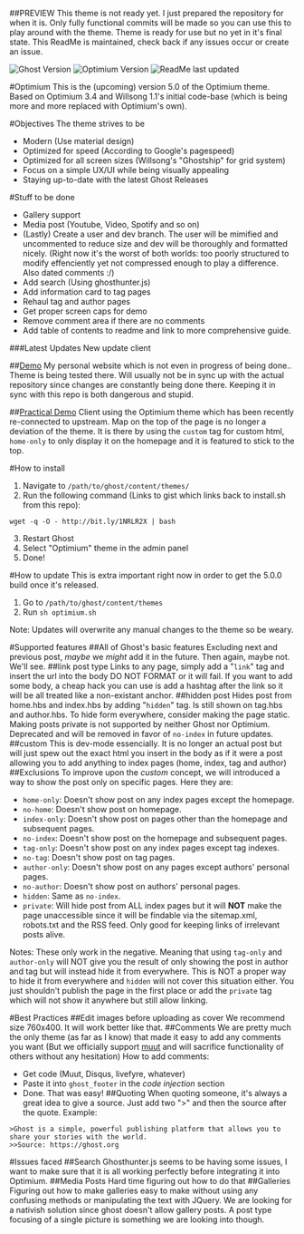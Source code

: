 ##PREVIEW
This theme is not ready yet. I just prepared the repository for when it is. Only fully functional commits will be made so you can use this to play 
around with the theme.
Theme is ready for use but no yet in it's final state. This ReadMe is maintained, check back if any issues occur or create an issue.

![Ghost Version](https://img.shields.io/badge/Ghost-0.7.x-brightgreen.svg?style=flat-square)
![Optimium Version](https://img.shields.io/badge/Version-Alpha-yellow.svg?style=flat-square)
![ReadMe last updated](https://img.shields.io/badge/ReadMe-20/11/2015-blue.svg?style=flat-square)

#Optimium
This is the (upcoming) version 5.0 of the Optimium theme.
Based on Optimium 3.4 and Willsong 1.1's initial code-base (which is being more and more replaced with Optimium's own).

#Objectives
The theme strives to be

- Modern (Use material design)
- Optimized for speed (According to Google's pagespeed)
- Optimized for all screen sizes (Willsong's "Ghostship" for grid system)
- Focus on a simple UX/UI while being visually appealing
- Staying up-to-date with the latest Ghost Releases

#Stuff to be done
- Gallery support
- Media post (Youtube, Video, Spotify and so on)
- (Lastly) Create a user and dev branch. The user will be mimified and uncommented to reduce size and dev will be thoroughly and formatted nicely. (Right now it's the worst of both worlds: too poorly structured to modify effenciently yet not compressed enough to play a difference. Also dated comments :/)
- Add search (Using ghosthunter.js)
- Add information card to tag pages
- Rehaul tag and author pages
- Get proper screen caps for demo
- Remove comment area if there are no comments
- Add table of contents to readme and link to more comprehensive guide.

###Latest Updates
New update client

##[Demo](https://www.knyz.org)
My personal website which is not even in progress of being done.. Theme is being tested there. Will usually not be in sync up with the actual repository since changes are constantly being done there. Keeping it in sync with this repo is both dangerous and stupid.

##[Practical Demo](http://blog.pggr.org/)
Client using the Optimium theme which has been recently re-connected to upstream. 
Map on the top of the page is no longer a deviation of the theme. It is there by using the `custom` tag for custom html, `home-only` to only display it on the homepage and it is featured to stick to the top. 

#How to install

1. Navigate to `/path/to/ghost/content/themes/`
2. Run the following command (Links to gist which links back to install.sh from this repo):
```
wget -q -O - http://bit.ly/1NRLR2X | bash
```
3. Restart Ghost
4. Select "Optimium" theme in the admin panel
5. Done!

#How to update
This is extra important right now in order to get the 5.0.0 build once it's released.

1. Go to `/path/to/ghost/content/themes` 
2. Run `sh optimium.sh`

Note: Updates will overwrite any manual changes to the theme so be weary.

#Supported features
##All of Ghost's basic features
Excluding next and previous post, *maybe* we *might* add it in the future. Then again, maybe not. We'll see.
##link post type
Links to any page, simply add a "`link`" tag and insert the url into the body DO NOT FORMAT or it will fail. If you want to add some body, a cheap hack you can use is add a hashtag after the link so it will be all treated like a non-existant anchor.
##hidden post
Hides post from home.hbs and index.hbs by adding "`hidden`" tag. Is still shown on tag.hbs and author.hbs. To hide form everywhere, consider making the page static. Making posts private is not supported by neither Ghost nor Optimium.
Deprecated and will be removed in favor of `no-index` in future updates.
##custom
This is dev-mode essencially. It is no longer an actual post but will just spew out the exact html you insert in the body as if it were a post allowing you to add anything to index pages (home, index, tag and author)
##Exclusions
To improve upon the *custom* concept, we will introduced a way to show the post only on specific pages. Here they are:

 - `home-only`: Doesn't show post on any index pages except the homepage.
 - `no-home`: Doesn't show post on homepage.
 - `index-only`: Doesn't show post on pages other than the homepage and subsequent pages.
 - `no-index`: Doesn't show post on the homepage and subsequent pages.
 - `tag-only`: Doesn't show post on any index pages except tag indexes.
 - `no-tag`: Doesn't show post on tag pages.
 - `author-only`: Doesn't show post on any pages except authors' personal pages.
 - `no-author`: Doesn't show post on authors' personal pages.
 - `hidden`: Same as `no-index`.
 - `private`: Will hide post from ALL index pages but it will **NOT** make the page unaccessible since it will be findable via the sitemap.xml, robots.txt and the RSS feed. Only good for keeping links of irrelevant posts alive.

Notes: These only work in the negative. 
Meaning that using `tag-only` and `author-only` will NOT give you the result of only showing the post in author and tag but will instead hide it from everywhere.
This is NOT a proper way to hide it from everywhere and `hidden` will not cover this situation either. 
You just shouldn't publish the page in the first place or add the `private` tag which will not show it anywhere but still allow linking.

#Best Practices
##Edit images before uploading as cover
We recommend size 760x400. It will work better like that.
##Comments
We are pretty much the only theme (as far as I know) that made it easy to add any comments you want (But we officially support [muut](https://muut.com/) and will sacrifice functionality of others without any hesitation)
How to add comments:
 - Get code (Muut, Disqus, livefyre, whatever)
 - Paste it into `ghost_footer` in the *code injection* section
 - Done. That was easy!
##Quoting
When quoting someone, it's always a great idea to give a source. Just add two ">" and then the source after the quote.
Example:
```
>Ghost is a simple, powerful publishing platform that allows you to share your stories with the world.
>>Source: https://ghost.org
```
#Issues faced
##Search
Ghosthunter.js seems to be having some issues, I want to make sure that it is all working perfectly before integrating it into Optimium.
##Media Posts
Hard time figuring out how to do that
##Galleries
Figuring out how to make galleries easy to make without using any confusing methods or manipulating the text with JQuery. We are looking for a nativish solution since ghost doesn't allow gallery posts.
A post type focusing of a single picture is something we are looking into though.